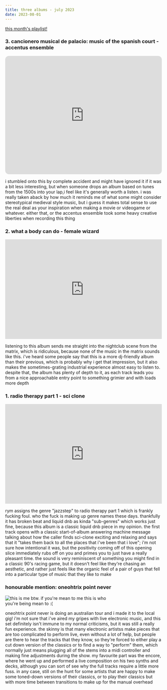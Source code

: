 ```yaml
---
title: three albums - july 2023
date: 2023-08-01
---
```


[this month's playlist!](https://open.spotify.com/playlist/2c9JLkUOMge42v5GZmOpQC?si=ae908cbf1387433a)  

### 3. cancionero musical de palacio: music of the spanish court - accentus ensemble  
<iframe style="border-radius:12px" src="https://open.spotify.com/embed/album/1iZFoEYDppReBZ5C7tX5Al?utm_source=generator" width="100%" height="380" frameBorder="0" allowfullscreen="" allow="autoplay; clipboard-write; encrypted-media; fullscreen; picture-in-picture"></iframe>

i stumbled onto this by complete accident and might have ignored it if it was a bit less interesting, but when someone drops an album based on tunes from the 1500s into your lap,i feel like it's generally worth a listen. i was really taken aback by how much it reminds me of what some might consider stereotypical medieval style music, but i guess it makes total sense to use the real deal as your inspiration when making a movie or videogame or whatever. either that, or the accentus ensemble took some heavy creative liberties when recording this thing

### 2. what a body can do - female wizard  
<iframe style="border: 0; width: 100%; height: 320px;" src="https://bandcamp.com/EmbeddedPlayer/album=3274548095/size=large/bgcol=ffffff/linkcol=0687f5/artwork=small/transparent=true/" seamless><a href="https://femalewizard.bandcamp.com/album/what-a-body-can-do">What A Body Can Do by Female Wizard</a></iframe>

listening to this album sends me straight into the nightclub scene from the matrix, which is ridiculous, because none of the music in the matrix sounds like this. i've heard some people say that this is a more dj-friendly album than their previous, which is probably why i get that impression, but it also makes the sometimes-grating industrial experience almost easy to listen to. despite that, the album has plenty of depth to it, as each track leads you from a nice approachable entry point to something grimier and with loads more depth

### 1. radio therapy part 1 - sci clone  
<iframe style="border: 0; width: 100%; height: 320px;" src="https://bandcamp.com/EmbeddedPlayer/album=3510816739/size=large/bgcol=ffffff/linkcol=0687f5/artwork=small/transparent=true/" seamless><a href="https://metalheadz.bandcamp.com/album/radio-therapy-part-1">Radio Therapy - Part 1 by Sci-Clone</a></iframe>  

rym assigns the genre "jazzstep" to radio therapy part 1 which is frankly fucking foul. who the fuck is making up genre names these days. thankfully it has broken beat and liquid dnb as kinda "sub-genres" which works just fine, because this album is a classic liquid dnb piece in my opinion. the first track opens with a classic start-of-album answering machine message talking about how the caller finds sci-clone exciting and relaxing and says that it "takes them back to all the places that i've been that i love"; i'm not sure how intentional it was, but the positivity coming off of this opening slice immediately rubs off on you and primes you to just have a really pleasant time. the sound is very reminiscent of something you might find in a classic 90's racing game, but it doesn't feel like they're chasing an aesthetic, and rather just feels like the organic feel of a pair of guys that fell into a particular type of music that they like to make

### honourable mention: oneohtrix point never  
<img style="max-width: 360px;" src="/_assets/img/three_albums_july_2023/meirl.jpg" title="this is me btw. if you're mean to me this is who you're being mean to :(">  

oneohtrix point never is doing an australian tour and i made it to the local gig! i'm not sure that i've aired my gripes with live electronic music, and this set definitely isn't immune to my normal criticisms, but it was still a really fun experience. the skinny is that many electronic artistss make pieces that are too complicated to perform live, even without a lot of help, but people are there to hear the tracks that they know, so they're forced to either play a cut down version of the classics or to find a way to "perform" them, which normally just means plugging all of the stems into a midi controller and making fine adjustments during the show. my favourite part was the encore, where he went up and performed a live composition on his two synths and decks, although you can sort of see why the full tracks require a little more fuss. in any case, still on the hunt for some artists that are happy to make some toned-down versions of their classics, or to play their classics but with more time between transitions to make up for the manual overhead